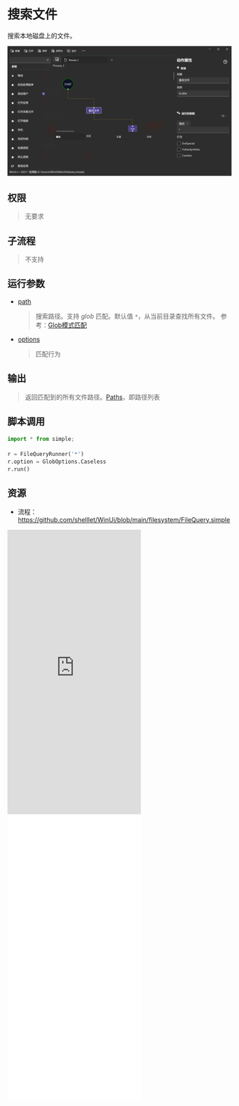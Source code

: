 # 搜索文件 
搜索本地磁盘上的文件。

![FileQuery](./images/06.png ':size=90%')

## 权限
> 无要求
## 子流程
> 不支持


## 运行参数

* [path](./types/String.md)
  > 搜索路径。支持 *glob* 匹配。默认值 `*`，从当前目录查找所有文件。 参考：[Glob模式匹配](./introduction/workflow/glob.md)
* [options](./enums/GlobOptions.md)
  > 匹配行为


## 输出

> 返回匹配到的所有文件路径。[Paths](./types/Path.md)，即路径列表


## 脚本调用

```python
import * from simple;

r = FileQueryRunner('*')
r.option = GlobOptions.Caseless
r.run()
```

## 资源

* 流程：https://github.com/shelllet/WinUi/blob/main/filesystem/FileQuery.simple

<iframe type="text/html" height="640px" src="https://www.youtube.com/embed/yTj9-j7-vSw" frameborder="0"></iframe>

<iframe src="//player.bilibili.com/player.html?bvid=BV1gN411z7LP&page=1&autoplay=0" height='640px' scrolling="no" border="0" frameborder="no" framespacing="0" allowfullscreen="true"></iframe>